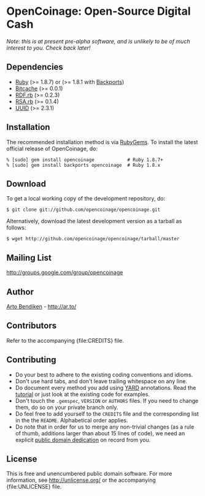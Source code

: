 OpenCoinage: Open-Source Digital Cash
=====================================

_Note: this is at present pre-alpha software, and is unlikely to be of much
interest to you. Check back later!_

Dependencies
------------

* [Ruby][] (>= 1.8.7) or (>= 1.8.1 with [Backports][])
* [Bitcache](http://rubygems.org/gems/bitcache) (>= 0.0.1)
* [RDF.rb](http://rubygems.org/gems/rdf) (>= 0.2.3)
* [RSA.rb](http://rubygems.org/gems/rsa) (>= 0.1.4)
* [UUID](https://rubygems.org/gems/uuid) (>= 2.3.1)

Installation
------------

The recommended installation method is via [RubyGems](http://rubygems.org/).
To install the latest official release of OpenCoinage, do:

    % [sudo] gem install opencoinage            # Ruby 1.8.7+
    % [sudo] gem install backports opencoinage  # Ruby 1.8.x

Download
--------

To get a local working copy of the development repository, do:

    $ git clone git://github.com/opencoinage/opencoinage.git

Alternatively, download the latest development version as a tarball as
follows:

    $ wget http://github.com/opencoinage/opencoinage/tarball/master

Mailing List
------------

<http://groups.google.com/group/opencoinage>

Author
------

[Arto Bendiken](mailto:arto.bendiken@gmail.com) - <http://ar.to/>

Contributors
------------

Refer to the accompanying {file:CREDITS} file.

Contributing
------------

* Do your best to adhere to the existing coding conventions and idioms.
* Don't use hard tabs, and don't leave trailing whitespace on any line.
* Do document every method you add using [YARD][] annotations. Read the
  [tutorial][YARD-GS] or just look at the existing code for examples.
* Don't touch the `.gemspec`, `VERSION` or `AUTHORS` files. If you need to
  change them, do so on your private branch only.
* Do feel free to add yourself to the `CREDITS` file and the corresponding
  list in the the `README`. Alphabetical order applies.
* Do note that in order for us to merge any non-trivial changes (as a rule
  of thumb, additions larger than about 15 lines of code), we need an
  explicit [public domain dedication][PDD] on record from you.

License
-------

This is free and unencumbered public domain software. For more information,
see <http://unlicense.org/> or the accompanying {file:UNLICENSE} file.

[OpenCoinage]: http://opencoinage.org/
[Ruby]:        http://ruby-lang.org/
[YARD]:        http://yardoc.org/
[YARD-GS]:     http://rubydoc.info/docs/yard/file/docs/GettingStarted.md
[PDD]:         http://unlicense.org/#unlicensing-contributions
[Backports]:   http://rubygems.org/gems/backports
